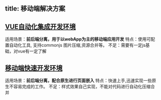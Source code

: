 title: 移动端解决方案
---

## [VUE自动化集成开发环境](https://github.com/F3F/spa-development)

适用场景：**前后端分离，用于以webApp为主的移动端应用开发**
特点：使用可配置自动化工具, 支持commonjs 图片压缩,资源合并等。
不足：需要有一定js基础，对vue有一定了解

## [移动端快速开发环境](https://github.com/F3F/rapid-development-Mobile)

适用场景：**前后端分离，配合原生进行页面嵌入**
特点：快速上手,迅速实现一些原生不容易完成的工作。
不足：样式效果自己实现，不能对代码进行自动化压缩合并






